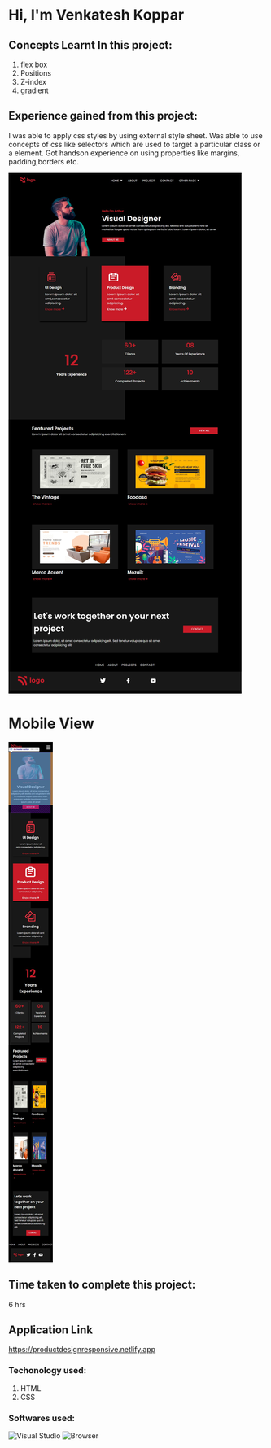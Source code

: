 # Hi, I'm Venkatesh Koppar

## Concepts Learnt In this project:

1. flex box
2. Positions
3. Z-index
4. gradient


## Experience gained from this project:
I was able to apply css styles by using external style sheet. 
Was able to use concepts of css like selectors which are used to target a particular class or a element. Got handson experience on using properties like margins, padding,borders etc.   

![image](./Output.png)

# Mobile View
![image](./Mobileview.png)



## Time taken to complete this project:
6 hrs

## Application Link
https://productdesignresponsive.netlify.app
### Techonology used:
1. HTML
2. CSS

### Softwares used:
![Visual Studio](https://img.shields.io/badge/Code--editor-Visual%20Studio-green)
![Browser](https://img.shields.io/badge/Browser-Google--Chrome-green)
